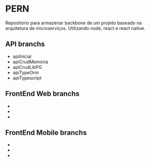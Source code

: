 # PERN

Repositório para armazenar backbone de um projeto baseado na arquitetura de microserviços. Utilizando node, react e react native.

## API branchs

- apiInicial
- apiCrudMemória
- apiCrudLibPG
- apiTypeOrm
- apiTypescript

## FrontEnd Web branchs

-
-
-

## FrontEnd Mobile branchs

-
-
-


